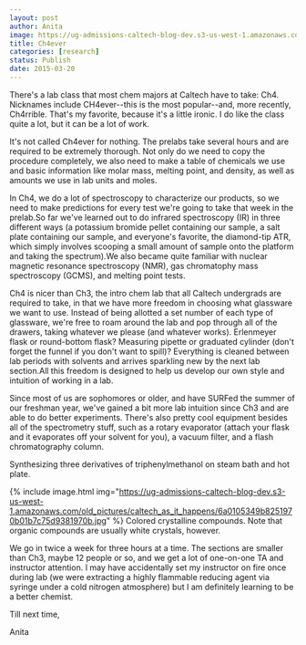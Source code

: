 ```yaml
---
layout: post
author: Anita
image: https://ug-admissions-caltech-blog-dev.s3-us-west-1.amazonaws.com/old_pictures/caltech_as_it_happens/6a0105349b8251970b01b7c75d937a970b.jpg
title: Ch4ever
categories: [research]
status: Publish
date: 2015-03-20
---
```



There's a lab class that most chem majors at Caltech have to take: Ch4. Nicknames include CH4ever--this is the most popular--and, more recently, Ch4rrible. That's my favorite, because it's a little ironic. I do like the class quite a lot, but it can be a lot of work.

It's not called Ch4ever for nothing. The prelabs take several hours and are required to be extremely thorough. Not only do we need to copy the procedure completely, we also need to make a table of chemicals we use and basic information like molar mass, melting point, and density, as well as amounts we use in lab units and moles.

In Ch4, we do a lot of spectroscopy to characterize our products, so we need to make predictions for every test we're going to take that week in the prelab.So far we've learned out to do infrared spectroscopy (IR) in three different ways (a potassium bromide pellet containing our sample, a salt plate containing our sample, and everyone's favorite, the diamond-tip ATR, which simply involves scooping a small amount of sample onto the platform and taking the spectrum).We also became quite familiar with nuclear magnetic resonance spectroscopy (NMR), gas chromatophy mass spectroscopy (GCMS), and melting point tests.

Ch4 is nicer than Ch3, the intro chem lab that all Caltech undergrads are required to take, in that we have more freedom in choosing what glassware we want to use. Instead of being allotted a set number of each type of glassware, we're free to roam around the lab and pop through all of the drawers, taking whatever we please (and whatever works). Erlenmeyer flask or round-bottom flask? Measuring pipette or graduated cylinder (don't forget the funnel if you don't want to spill)? Everything is cleaned between lab periods with solvents and arrives sparkling new by the next lab section.All this freedom is designed to help us develop our own style and intuition of working in a lab.

Since most of us are sophomores or older, and have SURFed the summer of our freshman year, we've gained a bit more lab intuition since Ch3 and are able to do better experiments. There's also pretty cool equipment besides all of the spectrometry stuff, such as a rotary evaporator (attach your flask and it evaporates off your solvent for you), a vacuum filter, and a flash chromatography column.

Synthesizing three derivatives of triphenylmethanol on steam bath and hot plate.


{% include image.html img="https://ug-admissions-caltech-blog-dev.s3-us-west-1.amazonaws.com/old_pictures/caltech_as_it_happens/6a0105349b8251970b01b7c75d9381970b.jpg" %}
Colored crystalline compounds. Note that organic compounds are usually white crystals, however.

We go in twice a week for three hours at a time. The sections are smaller than Ch3, maybe 12 people or so, and we get a lot of one-on-one TA and instructor attention. I may have accidentally set my instructor on fire once during lab (we were extracting a highly flammable reducing agent via syringe under a cold nitrogen atmosphere) but I am definitely learning to be a better chemist.

Till next time,

Anita

